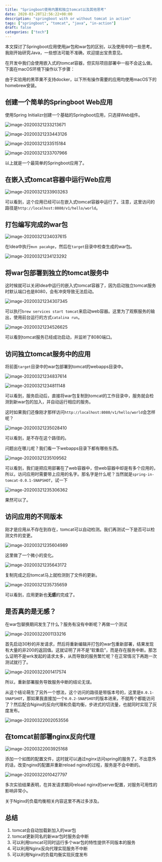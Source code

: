 ```yaml
---
title: "Springboot使用内置和独立tomcat以及其他思考"
date: 2020-03-28T12:56:22+08:00
description: "springboot with or without tomcat in action"
tags: ["springboot", "tomcat", "java", "in-action"]
draft: false
categories: ["tech"]
---
```


本文探讨了Springboot应用使用jar包和war包的区别，以及使用中的一些思考。我刚开始研究Java，一些想法可能不准确，欢迎提出宝贵意见。

<!--more-->

在开发中我们会使用嵌入式的tomcat容器，但实际项目部署中一般不会这么做。下面在macOS环境下操作以下步骤：

由于实验用的黑苹果不支持docker，以下所有操作需要的应用均使用macOS下的homebrew安装。

## 创建一个简单的Springboot Web应用

使用Spring Initializr创建一个基础的Springboot应用，只选择Web组件。

![image-20200321233213671](/images/image-20200321233213671.png)

![image-20200321233443126](/images/image-20200321233443126.png)

![image-20200321233515184](/images/image-20200321233515184.png)

![image-20200321233707966](/images/image-20200321233707966.png)

以上就是一个最简单的Springboot应用了。

## 在嵌入式tomcat容器中运行Web应用

![image-20200321233903263](/images/image-20200321233903263.png)

可以看到，这个应用已经可以在嵌入式tomcat容器中运行了。注意，这里访问的路径是`http://localhost:8080/v1/hello/world`。

## 打包编写完成的war包

![image-20200321234037615](/images/image-20200321234037615.png)

在Idea中执行`mvn pacakge`，然后在`target`目录中检查生成的war包。

![image-20200321234123292](/images/image-20200321234123292.png)

## 将war包部署到独立的tomcat服务中

这时候就可以关闭Idea中运行的嵌入式tomcat容器了，因为启动独立tomcat服务时默认端口也是8080，会有冲突导致无法启动。

![image-20200321234307345](/images/image-20200321234307345.png)

可以执行`brew services start tomcat`来启动web容器。这里为了观察服务的输出，使用前台运行的方式`catalina run`。

![image-20200321234526625](/images/image-20200321234526625.png)

可以看到tomcat服务已经成功启动，并监听了8080端口。

## 访问独立tomcat服务中的应用

将前面`target`目录中的war包部署到tomcat的webapps目录中。

![image-20200321234837614](/images/image-20200321234837614.png)

![image-20200321234811148](/images/image-20200321234811148.png)

可以看到，服务启动后，直接将war包复制到tomcat的工作目录中，服务就会检测到新war包的加入，并自动运行相应的服务。

这时如果我们还像刚才那样访问`http://localhost:8080/v1/hello/world`会怎样呢？

![image-20200321235028410](/images/image-20200321235028410.png)

可以看到，是不存在这个路径的。

问题出在哪儿呢？我们看一下webapps目录下都有哪些东西。

![image-20200321235109562](/images/image-20200321235109562.png)

可以看到，我们是把应用部署在了web容器中，但web容器中却是有多个应用的，所以，访问应用时需要带上应用的名字。那名字是什么呢？当然就是`spring-in-tomcat-0.0.1-SNAPSHOT`，试一下

![image-20200321235306362](/images/image-20200321235306362.png)

果然可以了。

## 访问应用的不同版本

刚才是应用从不存在到存在，tomcat可以自动检测。我们再测试一下是否可以检测文件的变更。

![image-20200321235604989](/images/image-20200321235604989.png)

这里做了一个微小的变化。

![image-20200321235643172](/images/image-20200321235643172.png)

复制完成之后tomcat马上就检测到了文件的更新。

![image-20200321235735659](/images/image-20200321235735659.png)

可以看到，应用更新也**无感**的完成了。

## 是否真的是无感？

在war包替换期间发生了什么？服务有没有中断呢？再做一个测试

![image-20200322001133216](/images/image-20200322001133216.png)

首先启动30秒的并发请求，然后将重新编辑并打包的war包重新部署，结果发现有大量的非200的返回值。这就证明了并不是“软重启”，而是存在服务中断。那怎么证明不是wrk发起的请求太多，从而导致的服务繁忙呢？在正常情况下再跑一次测试就行了。

![image-20200322001417574](/images/image-20200322001417574.png)

所以，重新部署服务导致服务中断的结论无误。

从这个结论萌生了另外一个想法，这个访问的路径是带版本号的，这里是`0.0.1-SNAPSHOT`，那如果我直接加一个`0.0.2-SNAPSHOT`的版本进来，不就两个都能访问了？然后配合Nginx的反向代理和负载均衡，步进式的切流量，也就同时实现了灰度发布。

![image-20200322002053556](/images/image-20200322002053556.png)

## 在tomcat前部署nginx反向代理

![image-20200322003925168](/images/image-20200322003925168.png)

添加一个如图的配置文件，这时就可以通过nginx访问spring的服务了。不出意外的话，改变nginx的配置并重新reload nginx的过程，服务是不会中断的。

![image-20200322010427797](/images/image-20200322010427797.png)

多次实验结果表明，在并发请求期间reload nginx的server配置，对服务可用性的影响非常小。

关于Nginx的负载均衡相关内容这里不再过多涉及。

## 总结

1. tomcat会自动加载新加入的war包
2. tomcat更新同名的新war包时服务会中断
3. 可以利用tomcat可同时运行多个war包的特性提供不同版本的服务
4. 可以利用Nginx反向代理实现服务不中断
5. 可以利用Nginx的负载均衡实现灰度发布

